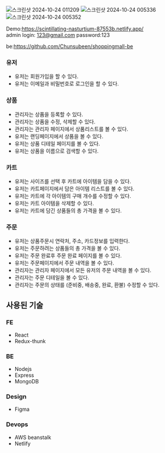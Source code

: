 ![스크린샷 2024-10-24 011209](https://github.com/user-attachments/assets/c4a781bc-ed4c-4ca2-b37d-c00c36994dd4)
![스크린샷 2024-10-24 005336](https://github.com/user-attachments/assets/8fdc0c3c-8b87-41fd-b5f0-fc7f6a96e0c1)
![스크린샷 2024-10-24 005352](https://github.com/user-attachments/assets/fe6c930a-3625-486a-b109-05ebf67fbfcd)



Demo:https://scintillating-nasturtium-87553b.netlify.app/
</br>
admin login: 123@gmail.com password:123

be:https://github.com/Chunsubeen/shoppingmall-be


### 유저
* 유저는 회원가입을 할 수 있다.
* 유저는 이메일과 비밀번호로 로그인을 할 수 있다.

### 상품
* 관리자는 상품을 등록할 수 있다.
* 관리자는 상품을 수정, 삭제할 수 있다. 
* 관리자는 관리자 페이지에서 상품리스트를 볼 수 있다.
* 유저는 랜딩페이지에서 상품을 볼 수 있다.
* 유저는 상품 디테일 페이지를 볼 수 있다.
* 유저는 상품을 이름으로 검색할 수 있다.

### 카트
* 유저는 사이즈를 선택 후 카트에 아이템을 담을 수 있다.
* 유저는 카트페이지에서 담은 아이템 리스트를 볼 수 있다.
* 유저는 카트에 각 아이템의 구매 개수를 수정할 수 있다.
* 유저는 카트 아이템을 삭제할 수 있다.
* 유저는 카트에 담긴 상품들의 총 가격을 볼 수 있다.

### 주문
* 유저는 상품주문시 연락처, 주소, 카드정보를 입력한다.
* 유저는 주문하려는 상품들의 총 가격을 볼 수 있다.
* 유저는 주문 완료후 주문 완료 페이지를 볼 수 있다.
* 유저는 주문페이지에서 주문 내역을 볼 수 있다.
* 관리자는 관리자 페이지에서 모든 유저의 주문 내역을 볼 수 있다.
* 관리자는 주문 디테일을 볼 수 있다.
* 관리자는 주문의 상태를 (준비중, 배송중, 완료, 환불) 수정할 수 있다.

## 사용된 기술
### FE
* React
* Redux-thunk
### BE
* Nodejs
* Express
* MongoDB
### Design
* Figma
### Devops
* AWS beanstalk 
* Netlify 
